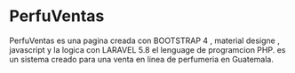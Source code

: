 PerfuVentas
=========

PerfuVentas es una pagina creada con BOOTSTRAP 4 , material designe , javascript   y la logica con LARAVEL 5.8  el lenguage
de programcion PHP. es un sistema creado para una  venta en linea de perfumeria en Guatemala.

